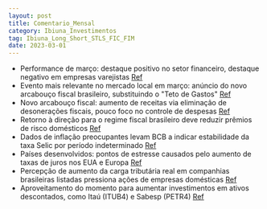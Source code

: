 ```yaml
---
layout: post
title: Comentario_Mensal
category: Ibiuna_Investimentos
tag: Ibiuna_Long_Short_STLS_FIC_FIM
date: 2023-03-01
---
```


- Performance de março: destaque positivo no setor financeiro, destaque negativo em empresas varejistas
<a href="#" onclick="search_on_pdf('detratoras no mês. Ainda, posições aplicadas em países emergentes e desenvolvidosselecionados gerar')">Ref</a>
- Evento mais relevante no mercado local em março: anúncio do novo arcabouço fiscal brasileiro, substituindo o "Teto de Gastos"
<a href="#" onclick="search_on_pdf('fiscal, taxa de juros Selic no patamar de 13,75% e prêmios de risco já elevados desde oinício do an')">Ref</a>
- Novo arcabouço fiscal: aumento de receitas via eliminação de desonerações fiscais, pouco foco no controle de despesas
<a href="#" onclick="search_on_pdf('fiscal, taxa de juros Selic no patamar de 13,75% e prêmios de risco já elevados desde oinício do an')">Ref</a>
- Retorno à direção para o regime fiscal brasileiro deve reduzir prêmios de risco domésticos
<a href="#" onclick="search_on_pdf('fiscal, taxa de juros Selic no patamar de 13,75% e prêmios de risco já elevados desde oinício do an')">Ref</a>
- Dados de inflação preocupantes levam BCB a indicar estabilidade da taxa Selic por período indeterminado
<a href="#" onclick="search_on_pdf('fiscal, taxa de juros Selic no patamar de 13,75% e prêmios de risco já elevados desde oinício do an')">Ref</a>
- Países desenvolvidos: pontos de estresse causados pelo aumento de taxas de juros nos EUA e Europa
<a href="#" onclick="search_on_pdf('sistema financeiro, esperamos altas adicionais mais graduais de taxa de juros nos EUA eEuropa, aind')">Ref</a>
- Percepção de aumento da carga tributária real em companhias brasileiras listadas pressiona ações de empresas domésticas
<a href="#" onclick="search_on_pdf('nosso portfólio para refletir essa leitura atualizada do cenário global.No Brasil, os mercados fina')">Ref</a>
- Aproveitamento do momento para aumentar investimentos em ativos descontados, como Itaú (ITUB4) e Sabesp (PETR4)
<a href="#" onclick="search_on_pdf('Público AlvoInvestidores em geral que busquem performance diferenciada no longo prazo e entendam a ')">Ref</a>
